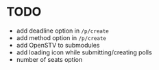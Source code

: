 # TODO

- add deadline option in `/p/create`
- add method option in `/p/create`
- add OpenSTV to submodules
- add loading icon while submitting/creating polls
- number of seats option
